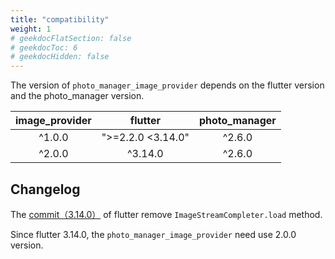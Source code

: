 ```yaml
---
title: "compatibility"
weight: 1
# geekdocFlatSection: false
# geekdocToc: 6
# geekdocHidden: false
---
```


The version of `photo_manager_image_provider` depends on the flutter version and the photo_manager version.

| image_provider | flutter | photo_manager |
| :---: | :---: | :---: |
| ^1.0.0 | ">=2.2.0 <3.14.0" | ^2.6.0 |
| ^2.0.0 | ^3.14.0 | ^2.6.0 |

## Changelog

The [commit（3.14.0）][remove-load] of flutter remove `ImageStreamCompleter.load` method.

Since flutter 3.14.0, the `photo_manager_image_provider` need use 2.0.0 version.

[remove-load]: https://github.com/flutter/flutter/commit/b4f4ece40d956ad86efa340ff7fe9d0fa6deea07
